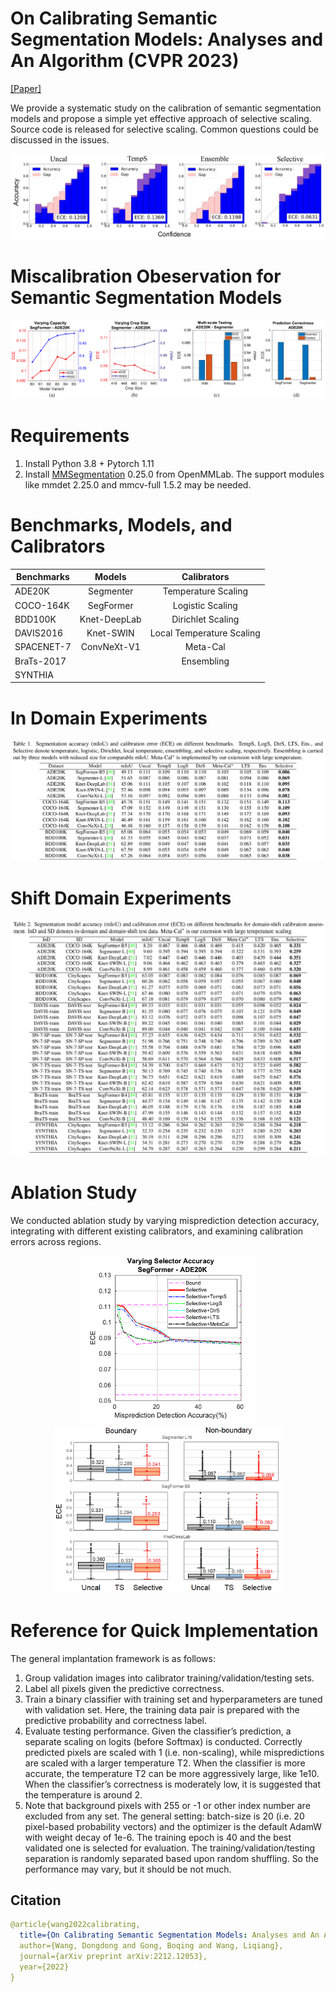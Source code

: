 
# On Calibrating Semantic Segmentation Models: Analyses and An Algorithm (CVPR 2023)
[\[Paper\]](https://arxiv.org/pdf/2212.12053.pdf)

We provide a systematic study on the calibration of semantic segmentation models and propose a simple yet effective approach of selective scaling. Source code is released for selective scaling. Common questions could be discussed in the issues.

![alt text][reliability]

[reliability]: https://github.com/dwang181/selectivecal/blob/main/Figures/ReliabilityDiagrams.png

# Miscalibration Obeservation for Semantic Segmentation Models 
![alt text][miscalibration]

[miscalibration]: https://github.com/dwang181/selectivecal/blob/main/Figures/miscalibration.PNG

# Requirements

1. Install Python 3.8 + Pytorch 1.11
2. Install [MMSegmentation](https://github.com/open-mmlab/mmsegmentation/blob/main/README.md) 0.25.0 from OpenMMLab. The support modules like mmdet 2.25.0 and mmcv-full 1.5.2 may be needed. 

# Benchmarks, Models, and Calibrators

| Benchmarks        | Models          | Calibrators |
| ------------- |:-------------:| :-----:|
| ADE20K     | Segmenter |  Temperature Scaling|
| COCO-164K      | SegFormer      |  Logistic Scaling |
| BDD100K | Knet-DeepLab      | Dirichlet Scaling  |
| DAVIS2016 | Knet-SWIN      | Local Temperature Scaling |
| SPACENET-7 | ConvNeXt-V1      | Meta-Cal |
| BraTs-2017 |      | Ensembling |
| SYNTHIA |


# In Domain Experiments
![alt text][indomain]

[indomain]: https://github.com/dwang181/selectivecal/blob/main/Figures/InDomain.PNG

# Shift Domain Experiments
![alt text][outofdomain]

[outofdomain]: https://github.com/dwang181/selectivecal/blob/main/Figures/OutOfDomain.PNG

# Ablation Study

We conducted ablation study by varying misprediction detection accuracy, integrating with different existing calibrators, and examining calibration errors across regions.
<p align="center">
<img src="https://github.com/dwang181/selectivecal/blob/main/Figures/CalibratorSensitivity.PNG" height="269">
<img src="https://github.com/dwang181/selectivecal/blob/main/Figures/AblationBoundary.png" width="365" height="269" />
</p>

# Reference for Quick Implementation

The general implantation framework is as follows:
1.	Group validation images into calibrator training/validation/testing sets.
2.	Label all pixels given the predictive correctness. 
3.	Train a binary classifier with training set and hyperparameters are tuned with validation set. Here, the training data pair is prepared with the predictive probability and correctness label. 
4.	Evaluate testing performance. Given the classifier’s prediction, a separate scaling on logits (before Softmax) is conducted. Correctly predicted pixels are scaled with 1 (i.e. non-scaling), while mispredictions are scaled with a larger temperature T2. When the classifier is more accurate, the temperature T2 can be more aggressively large, like 1e10. When the classifier’s correctness is moderately low, it is suggested that the temperature is around 2.
5.	Note that background pixels with 255 or -1 or other index number are excluded from any set.
The general setting: batch-size is 20 (i.e. 20 pixel-based probability vectors) and the optimizer is the default AdamW with weight decay of 1e-6. The training epoch is 40 and the best validated one is selected for evaluation. The training/validation/testing separation is randomly separated based upon random shuffling. So the performance may vary, but it should be not much.


## Citation
```yaml
@article{wang2022calibrating,
  title={On Calibrating Semantic Segmentation Models: Analyses and An Algorithm},
  author={Wang, Dongdong and Gong, Boqing and Wang, Liqiang},
  journal={arXiv preprint arXiv:2212.12053},
  year={2022}
}
```
